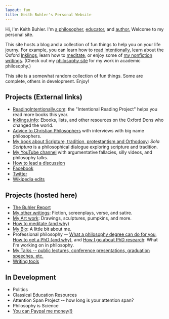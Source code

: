 ```yaml
---
layout: fun
title: Keith Buhler's Personal Website
---
```


<a href="/img/charles-williams-quote.png"></a>

Hi, I'm Keith Buhler. I'm [a philosopher](/), [educator](/teaching), and [author.](http://www.amazon.com/Sola-Scriptura-Dialogue-Keith-Buhler-ebook/dp/B009N27L12/ref=sr_1_9?ie=UTF8&qid=1401301911&sr=8-9&keywords=sola+scriptura) Welcome to my personal site. 

This site hosts a blog and a collection of fun things to help you on your life journy. For example, you can learn how to [read intentionally](http://www.readingintentionally.com), learn about the Oxford [Inklings](http://www.inklings.info/), learn how to [meditate](/meditation), or enjoy some of [my nonfiction writings](/writings). (Check out my [philosophy site](/) for my work in academic philosophy.)

This site is a somewhat random collection of fun things. Some are complete, others in development. Enjoy! 


## Projects (External links)

* [ReadingIntentionally.com](http://www.readingintentionally.com): the "Intentional Reading Project" helps you read more books this year.
* [Inklings.info](/inklings): Ebooks, lists, and other resources on the Oxford Dons who changed the world. 
* [Advice to Christian Philosophers](http://www.advicetochristianphilosophers.com) with interviews with big name philosophers.
* [My book about Scripture, tradition, protestantism and Orthodoxy](http://www.amazon.com/Sola-Scriptura-Dialogue-Keith-Buhler-ebook/dp/B009N27L12/ref=sr_1_9?ie=UTF8&qid=1401301911&sr=8-9&keywords=sola+scriptura): *Sola Scriptura* is a philosophical dialogue exploring scripture and tradition.
* [My YouTube channel](https://www.youtube.com/channel/UCDxfeT2v6-kFM12T7zD-K9Q) with argumentative fallacies, silly videos, and philosophy talks.
* [How to lead a discussion](http://www.wikihow.com/Lead-a-Discussion)
* [Facebook](http://www.facebook.com/kedbuhler/)
* [Twitter](https://twitter.com/Keith_Buhler) 
* [Wikipedia edits](http://en.wikipedia.org/wiki/User:CircularReason)


## Projects (hosted here)

* [The Buhler Report](/blog)
* [My other writings](/writings): Fiction, screenplays, verse, and satire. 
* [My Art work](/art): Drawings, sculptures, pumpkins, and more.
* [How to meditate (and why)](/meditation)
* [My Bio](/bio): A little bit about me.
* Professional philosophy -- [What a philosophy degree can do for you](/philosophy-major), [How to get a PhD (and why)](/phd-how-to), and [How I go about PhD research](/phd): What I'm working on in philosophy. 
* [My Talks -- public lectures, conference presentations, graduation speeches, etc. ](/speaking)
* [Writing tools](/writing-tools)



## In Development ##
* Politics
* Classical Education Resources
* Attention Span Project -- how long is your attention span?
* Philosophy is Science 
* [You can Paypal me money(!)](https://www.paypal.me/keithbuhler)
